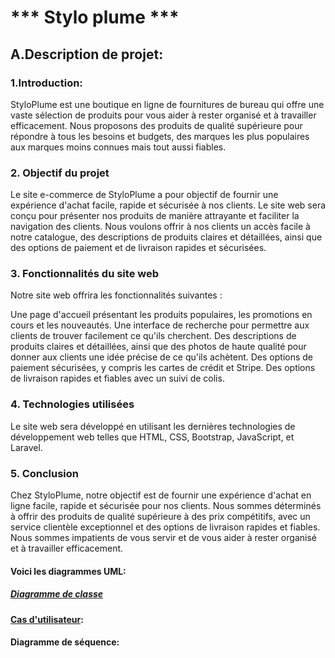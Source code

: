 #                                      *** Stylo plume ***


## A.Description de projet:

### 1.Introduction:
StyloPlume est une boutique en ligne de fournitures de bureau qui offre une vaste sélection de produits pour vous aider à rester organisé et à travailler efficacement. Nous proposons des produits de qualité supérieure pour répondre à tous les besoins et budgets, des marques les plus populaires aux marques moins connues mais tout aussi fiables.

### 2. Objectif du projet
Le site e-commerce de StyloPlume a pour objectif de fournir une expérience d'achat facile, rapide et sécurisée à nos clients. Le site web sera conçu pour présenter nos produits de manière attrayante et faciliter la navigation des clients. Nous voulons offrir à nos clients un accès facile à notre catalogue, des descriptions de produits claires et détaillées, ainsi que des options de paiement et de livraison rapides et sécurisées.

### 3. Fonctionnalités du site web
Notre site web offrira les fonctionnalités suivantes :

Une page d'accueil présentant les produits populaires, les promotions en cours et les nouveautés. Une interface de recherche pour permettre aux clients de trouver facilement ce qu'ils cherchent. Des descriptions de produits claires et détaillées, ainsi que des photos de haute qualité pour donner aux clients une idée précise de ce qu'ils achètent. Des options de paiement sécurisées, y compris les cartes de crédit et Stripe. Des options de livraison rapides et fiables avec un suivi de colis.

### 4. Technologies utilisées
Le site web sera développé en utilisant les dernières technologies de développement web telles que HTML, CSS, Bootstrap, JavaScript, et Laravel.

### 5. Conclusion
Chez StyloPlume, notre objectif est de fournir une expérience d'achat en ligne facile, rapide et sécurisée pour nos clients. Nous sommes déterminés à offrir des produits de qualité supérieure à des prix compétitifs, avec un service clientèle exceptionnel et des options de livraison rapides et fiables. Nous sommes impatients de vous servir et de vous aider à rester organisé et à travailler efficacement.



#### Voici les diagrammes UML:

##### [Diagramme de classe](https://lucid.app/lucidchart/invitations/accept/inv_b37cd758-5f54-41cb-af88-457826b54c91)
 

#### [Cas d'utilisateur](https://lucid.app/lucidspark/7eb3015e-6da2-4b84-8b2d-f7189c3e526b/edit?invitationId=inv_d702af40-d505-4b0a-8cd7-dff655470897&page=0_0#): 

#### Diagramme de séquence: 